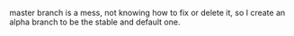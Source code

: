 master branch is a mess, not knowing how to fix or delete it,
so  I create an alpha branch to be the stable and default one.
